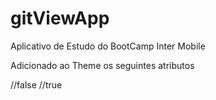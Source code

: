 # gitViewApp
Aplicativo de Estudo do BootCamp Inter Mobile






Adicionado ao Theme os seguintes atributos

//<item name="windowActionBar">false</item> 
//<item name="windowNoTitle">true</item>
